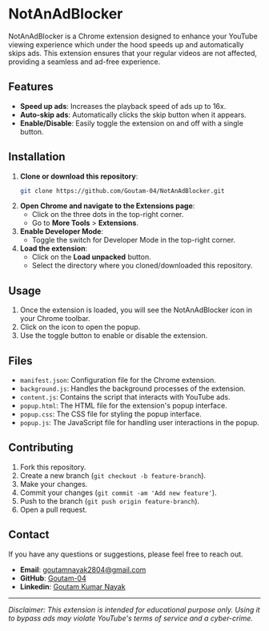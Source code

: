# NotAnAdBlocker

NotAnAdBlocker is a Chrome extension designed to enhance your YouTube viewing experience which under the hood speeds up and automatically skips ads. This extension ensures that your regular videos are not affected, providing a seamless and ad-free experience.

## Features

- **Speed up ads**: Increases the playback speed of ads up to 16x.
- **Auto-skip ads**: Automatically clicks the skip button when it appears.
- **Enable/Disable**: Easily toggle the extension on and off with a single button.

## Installation

1. **Clone or download this repository**:
    ```bash
    git clone https://github.com/Goutam-04/NotAnAdBlocker.git
    ```
2. **Open Chrome and navigate to the Extensions page**:
    - Click on the three dots in the top-right corner.
    - Go to **More Tools** > **Extensions**.
3. **Enable Developer Mode**:
    - Toggle the switch for Developer Mode in the top-right corner.
4. **Load the extension**:
    - Click on the **Load unpacked** button.
    - Select the directory where you cloned/downloaded this repository.

## Usage

1. Once the extension is loaded, you will see the NotAnAdBlocker icon in your Chrome toolbar.
2. Click on the icon to open the popup.
3. Use the toggle button to enable or disable the extension.

## Files

- `manifest.json`: Configuration file for the Chrome extension.
- `background.js`: Handles the background processes of the extension.
- `content.js`: Contains the script that interacts with YouTube ads.
- `popup.html`: The HTML file for the extension's popup interface.
- `popup.css`: The CSS file for styling the popup interface.
- `popup.js`: The JavaScript file for handling user interactions in the popup.

## Contributing

1. Fork this repository.
2. Create a new branch (`git checkout -b feature-branch`).
3. Make your changes.
4. Commit your changes (`git commit -am 'Add new feature'`).
5. Push to the branch (`git push origin feature-branch`).
6. Open a pull request.

## Contact

If you have any questions or suggestions, please feel free to reach out.

- **Email**: goutamnayak2804@gmail.com
- **GitHub**: [Goutam-04](https://github.com/Goutam-04)
- **Linkedin**: [Goutam Kumar Nayak](https://www.linkedin.com/in/goutam-kumar-nayak/)

---

*Disclaimer: This extension is intended for educational purpose only. Using it to bypass ads may violate YouTube's terms of service and a cyber-crime.*
